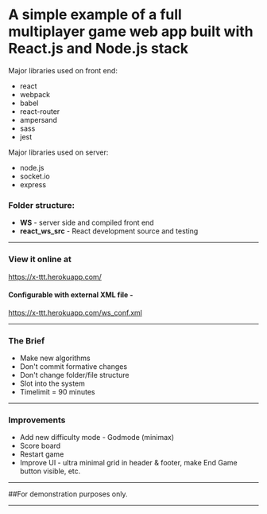 # A simple example of a full multiplayer game web app built with React.js and Node.js stack

Major libraries used on front end:
- react
- webpack
- babel
- react-router
- ampersand
- sass
- jest

Major libraries used on server:
- node.js
- socket.io
- express

### Folder structure:
- **WS** - server side and compiled front end
- **react_ws_src** - React development source and testing

---

### View it online at 
https://x-ttt.herokuapp.com/

#### Configurable with external XML file - 
https://x-ttt.herokuapp.com/ws_conf.xml

---

### The Brief
- Make new algorithms
- Don't commit formative changes
- Don't change folder/file structure
- Slot into the system
- Timelimit = 90 minutes

---

### Improvements
- Add new difficulty mode - Godmode (minimax)
- Score board
- Restart game
- Improve UI - ultra minimal grid in header & footer, make End Game button visible, etc.

---

##For demonstration purposes only.

---
